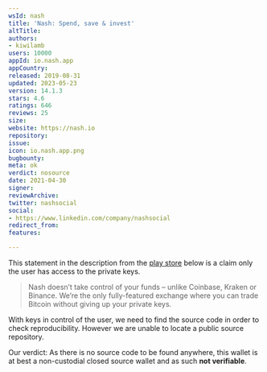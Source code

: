 ```yaml
---
wsId: nash
title: 'Nash: Spend, save & invest'
altTitle: 
authors:
- kiwilamb
users: 10000
appId: io.nash.app
appCountry: 
released: 2019-08-31
updated: 2023-05-23
version: 14.1.3
stars: 4.6
ratings: 646
reviews: 25
size: 
website: https://nash.io
repository: 
issue: 
icon: io.nash.app.png
bugbounty: 
meta: ok
verdict: nosource
date: 2021-04-30
signer: 
reviewArchive: 
twitter: nashsocial
social:
- https://www.linkedin.com/company/nashsocial
redirect_from: 
features: 

---
```


This statement in the description from the [play store](https://play.google.com/store/apps/details?id=io.nash.app) below is a claim only the user has access to the private keys.

> Nash doesn’t take control of your funds – unlike Coinbase, Kraken or Binance. We’re the only fully-featured exchange where you can trade Bitcoin without giving up your private keys.

With keys in control of the user, we need to find the source code in order to check reproducibility.
However we are unable to locate a public source repository.

Our verdict: As there is no source code to be found anywhere, this wallet is at best a non-custodial closed source wallet and as such **not verifiable**.
